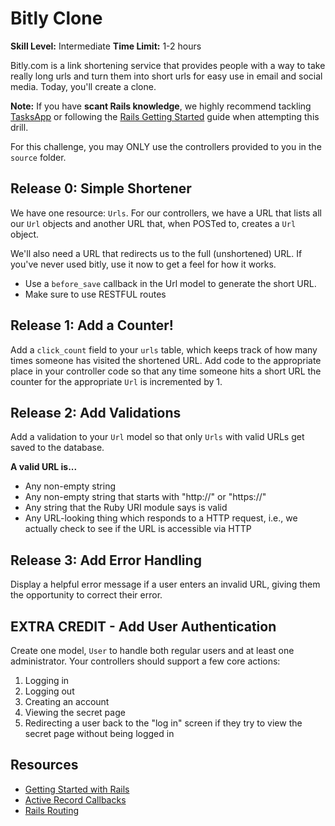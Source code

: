 # Bitly Clone

__Skill Level:__ Intermediate
__Time Limit:__ 1-2 hours

Bitly.com is a link shortening service that provides people with a way to take really long urls and turn them into short urls for easy use in email and social media. Today, you'll create a clone.

__Note:__ If you have __scant Rails knowledge__, we highly recommend tackling [TasksApp](https://github.com/paircolumbus/TasksApp) or following the [Rails Getting Started](http://guides.rubyonrails.org/getting_started.html#creating-a-new-rails-project) guide when attempting this drill.

For this challenge, you may ONLY use the controllers provided to you in the `source` folder.

## Release 0: Simple Shortener
We have one resource: `Urls`. For our controllers, we have a URL that lists all our `Url` objects and another URL that, when POSTed to, creates a `Url` object.

We'll also need a URL that redirects us to the full (unshortened) URL. If you've never used bitly, use it now to get a feel for how it works.

 - Use a `before_save` callback in the Url model to generate the short URL.
 - Make sure to use RESTFUL routes

## Release 1: Add a Counter!
Add a `click_count` field to your `urls` table, which keeps track of how many times someone has visited the shortened URL. Add code to the appropriate place in your controller code so that any time someone hits a short URL the counter for the appropriate `Url` is incremented by 1.

## Release 2: Add Validations
Add a validation to your `Url` model so that only `Urls` with valid URLs get saved to the database.

__A valid URL is...__
- Any non-empty string
- Any non-empty string that starts with "http://" or "https://"
- Any string that the Ruby URI module says is valid
- Any URL-looking thing which responds to a HTTP request, i.e., we actually check to see if the URL is accessible via HTTP

## Release 3: Add Error Handling
Display a helpful error message if a user enters an invalid URL, giving them the opportunity to correct their error.

## EXTRA CREDIT - Add User Authentication
Create one model, `User` to handle both regular users and at least one administrator. Your controllers should support a few core actions:

1. Logging in
2. Logging out
3. Creating an account
4. Viewing the secret page
5. Redirecting a user back to the "log in" screen if they try to view the secret page without being logged in

## Resources
- [Getting Started with Rails](http://guides.rubyonrails.org/getting_started.html#creating-a-new-rails-project)
- [Active Record Callbacks](http://guides.rubyonrails.org/active_record_callbacks.html)
- [Rails Routing](http://guides.rubyonrails.org/routing.html)
